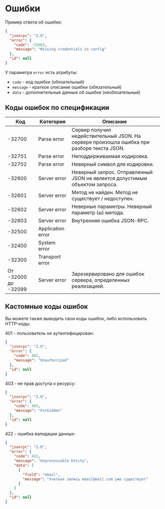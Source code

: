 # Ошибки

Пример ответа об ошибке:

```json
{
  "jsonrpc": "2.0",
  "error": {
    "code": -32603,
    "message": "Missing credentials in config"
  },
  "id": null
}
```

У параметра `error` есть атрибуты:

* `code` - код ошибки (обязательный)
* `message` - краткое описание ошибки (обязательный)
* `data` - дополнительные данные об ошибке (необязательный)

## Коды ошибок по спецификации

| Код        | Категория           | Описание
| --- | --- | ---
| -32700 | Parse error | Сервер получил недействительный JSON. На сервере произошла ошибка при разборе текста JSON.
| -32701 | Parse error | Неподдерживаемая кодировка.
| -32702 | Parse error | Неверный символ для кодировки.
| -32600 | Server error | Неверный запрос. Отправленный JSON не является допустимым объектом запроса.
| -32601 | Server error | Метод не найден. Метод не существует / недоступен.
| -32602 | Server error | Неверные параметры. Неверный параметр (ы) метода.
| -32603 | Server error | Внутренняя ошибка JSON-RPC.
| -32500 | Application error |  
| -32400 | System error |  
| -32300 | Transport error |  
| От -32000 до -32099 | Server error | Зарезервировано для ошибок сервера, определенных реализацией. 

## Кастомные коды ошибок

Вы можете также выводить свои коды ошибок, либо использовать HTTP-коды:

401 - пользователь не аутентифицирован:

```json
{
  "jsonrpc": "2.0",
  "error": {
    "code": 401,
    "message": "Unauthorized"
  },
  "id": null
}
```

403 - не прав доступа к ресурсу:

```json
{
  "jsonrpc": "2.0",
  "error": {
    "code": 403,
    "message": "Forbidden"
  },
  "id": null
}
```

422 - ошибка валидации данных:

```json
{
  "jsonrpc": "2.0",
  "error": {
    "code": 422,
    "message": "Unprocessable Entity",
    "data": [
      {
        "field": "email",
        "message": "Учетная запись email@mail.com уже существует"
      }
    ]
  },
  "id": null
}
```
